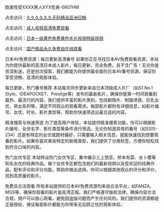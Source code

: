 欧美性受XXXX黑人XYX性爽-0807HM

点击访问：<a href="https://heiliaoe8ajia.pages.dev">久久久久久久无码精品亚洲日韩</a>

点击访问：<a href="https://heiliaoxqkkct.pages.dev">成人视频高清免费观看</a>

点击访问：<a href="https://heiliaozj3tjd.pages.dev">日本一级黄色免费黄色毛片视频特级视频</a>

点击访问：<a href="https://heiliaowzu4ur.pages.dev">国产精品永久免费自在线观看</a>

日本AV免费资源｜每日更新高清番号
如果你正在寻找日本AV免费观看资源，本站为你提供最新的高清日本成人影片，每日更新，完全免费，且不含广告！无论你是资深影迷，还是初次探索，我们都能为你提供最全面的日本AV番号资源，保证你享受流畅、高清的观影体验。

每日更新，热门番号推荐
本站每天同步更新来自日本顶级成人片厂（如S1 No.1 Style、IDEAPOCKET、Prestige等）发布的最新影片，确保你能第一时间观看到最热、最流行的内容。我们提供丰富的影片类别，包括剧情片、制服诱惑、巨乳女优、熟女系列等，满足不同观众的观看需求。每部影片都附有详细信息，如影片编号、女优、时长、影片类型等，帮助你快速筛选出最合适的内容。

精准搜索与快速筛选
为了提高用户体验，本站提供精准搜索功能，你可以根据影片编号、女优名字、影片类型等条件进行筛选。无论你知道具体的番号（如SSIS-234）还是有特定的女优或题材偏好，只需要输入相关信息，就能快速找到想要观看的影片。如果你喜欢某些特定的剧情类型，我们提供了分类标签，方便你轻松找到符合口味的内容。

热门女优专区
本站特设热门女优专区，集中展示三上悠亚、桥本有菜、水卜樱等知名女优的经典作品。每个女优专区都包含她们的最新视频以及受欢迎的经典作品，配有评论和评分功能，帮助你做出选择。你可以根据其他观众的评分和评价，找到高质量的影片。

免费且合法观看
所有本站提供的日本AV免费资源均来自合法平台，如FANZA、MGS等，确保你观看的影片是高清正版。我们严格遵守版权法律，确保内容合法合规，用户可以放心观看，避免因盗版问题而产生任何风险。我们提供的资源都是正版授权，保证每部影片都能为你带来无后顾之忧的观影体验。


<span style="display:none;">[Canonical link](）</span>
